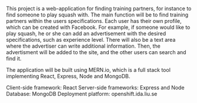 This project is a web-application for finding training partners, for instance to find someone to play squash with. 
The main function will be to find training partners within the users specifications. Each user has their own profile, which can be created with Facebook.
For example, if someone would like to play squash, he or she can add an advertisement with the desired specifications, such as experience level.
There will also be a text area where the advertiser can write additional information. 
Then, the advertisment will be added to the site, and the other users can search and find it.

The application will be built using MERN.io, which is a full stack tool implementing React, Express, Node and MongoDB.

Client-side framework: React
Server-side frameworks: Express and Node
Database: MongoDB
Deployment platform: openshift.ida.liu.se


